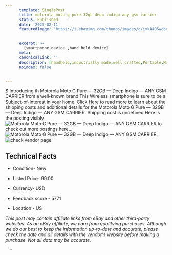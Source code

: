 ```yaml
---
      template: SinglePost
      title: motorola moto g pure 32gb deep indigo any gsm carrier
      status: Published
      date: '2023-02-11'
      featuredImage: 'https://i.ebayimg.com/thumbs/images/g/ixkAAOSwcbxjWUEu/s-l225.jpg'
       

      excerpt: >-
        [smartphone,device ,hand held device]
      meta:
      canonicalLink: ''
      description: [handheld,industrially made,well crafted,Portable,Mobile,Compact,Convenient,Lightweight,Maneuverable,Man-portable,Miniature,Carriable,Hand-held,Light,Holdable,Transportable,Mobile device,Pocket-sized,On-the-go,Wireless,Cordless,Compact size,Convenient size, smartphone,device ,hand held device]
      noindex: false
      

---
```

$
      Introducing th Motorola Moto G Pure — 32GB — Deep Indigo — ANY GSM CARRIER from a well-known brand.This Wireless smartphone is sure to be a Subject-of-interest in your home. [Click Here](https://www.ebay.com/itm/255796237286?hash=item3b8ea4d3e6%3Ag%3AixkAAOSwcbxjWUEu&mkevt=1&mkcid=1&mkrid=711-53200-19255-0&campid=%253CePNCampaignId%253E&customid=%253CreferenceId%253E&toolid=10049) to read more to learn about the shipping costs and additional details for the Motorola Moto G Pure — 32GB — Deep Indigo — ANY GSM CARRIER. Shipping cost is undefined.Here is the posting visibly ![Motorola Moto G Pure — 32GB — Deep Indigo — ANY GSM CARRIER](https://i.ebayimg.com/thumbs/images/g/ixkAAOSwcbxjWUEu/s-l225.jpg) to check out more postings here... ![Motorola Moto G Pure — 32GB — Deep Indigo — ANY GSM CARRIER](https://i.ebayimg.com/images/g/ixkAAOSwcbxjWUEu/s-l960.jpg), ![check vendor page](https://origin-galleryplus.ebayimg.com/ws/web/255796237286_2_0_1/225x225.jpg,https://origin-galleryplus.ebayimg.com/ws/web/255796237286_3_0_1/225x225.jpg,https://origin-galleryplus.ebayimg.com/ws/web/255796237286_4_0_1/225x225.jpg,https://origin-galleryplus.ebayimg.com/ws/web/255796237286_5_0_1/225x225.jpg,https://origin-galleryplus.ebayimg.com/ws/web/255796237286_6_0_1/225x225.jpg,https://origin-galleryplus.ebayimg.com/ws/web/255796237286_7_0_1/225x225.jpg,https://origin-galleryplus.ebayimg.com/ws/web/255796237286_8_0_1/225x225.jpg)'

      

 ## Technical Facts 



     
      

 - Condition- New 


      

 - Listed Price- 99.00 


      

 - Currency- USD 


      

 - Feedback score - 5771 


      

 - Location - US 


      
      

 *_This post may contain affiliate links from eBay and other third-party websites. As an eBay affiliate, we earn from qualifying purchases. Although we do our best to keep the information up-to-date and accurate, please check the date and all details with the vendor's website before making a purchase. Not all data may be accurate._*




      -
